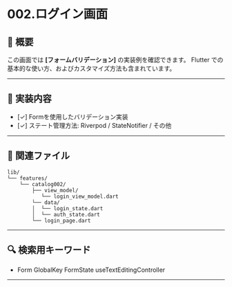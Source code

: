 # 002.ログイン画面

## 📘 概要

この画面では **[フォームバリデーション]** の実装例を確認できます。
Flutter での基本的な使い方、およびカスタマイズ方法も含まれています。

---

## 🔧 実装内容

- [✓] Formを使用したバリデーション実装
- [✓] ステート管理方法: Riverpod / StateNotifier / その他

---

## 📁 関連ファイル

```
lib/
└── features/
    └── catalog002/
        ├── view_model/
           └── login_view_model.dart
        └── data/
        │  └── login_state.dart
        │  └── auth_state.dart
        └── login_page.dart
```

---

## 🔍 検索用キーワード

- Form GlobalKey FormState useTextEditingController

---
